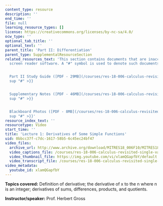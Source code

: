 ```yaml
---
content_type: resource
description: ''
end_time: ''
file: null
learning_resource_types: []
license: https://creativecommons.org/licenses/by-nc-sa/4.0/
ocw_type: ''
optional_tab_title: ''
optional_text: ''
parent_title: 'Part II: Differentiation'
parent_type: SupplementalResourceSection
related_resources_text: 'This section contains documents that are inaccessible to
  screen reader software. A "#" symbol is used to denote such documents.


  Part II Study Guide ([PDF - 29MB](/courses/res-18-006-calculus-revisited-single-variable-calculus-fall-2010/resources/mitres_18_006_study_2-1)){{<
  sup "#" >}}


  Supplementary Notes ([PDF - 46MB](/courses/res-18-006-calculus-revisited-single-variable-calculus-fall-2010/resources/mitres_18_006_supp_notes-1)){{<
  sup "#" >}}


  Blackboard Photos ([PDF - 8MB](/courses/res-18-006-calculus-revisited-single-variable-calculus-fall-2010/resources/mitres_18_006_blackboard-1)){{<
  sup "#" >}}'
resource_index_text: ''
resourcetype: Video
start_time: ''
title: 'Lecture 1: Derivatives of Some Simple Functions'
uid: 0bbcc37f-c7dc-1617-58b5-6c45ec24bf47
video_files:
  archive_url: http://www.archive.org/download/MITRES18_006F10/MITRES18_006F10_26_0201_300k.mp4
  video_captions_file: /courses/res-18-006-calculus-revisited-single-variable-calculus-fall-2010/694ea503fa6752c09f9a52807d23ae0d_xlamQGapfbY.vtt
  video_thumbnail_file: https://img.youtube.com/vi/xlamQGapfbY/default.jpg
  video_transcript_file: /courses/res-18-006-calculus-revisited-single-variable-calculus-fall-2010/1f9c028b4ca2ad5c552d943bed5c675c_xlamQGapfbY.pdf
video_metadata:
  youtube_id: xlamQGapfbY
---
```


**Topics covered:** Definition of derivative; the derivative of x to the n where n is an integer; derivatives of sums, differences, products, and quotients.

**Instructor/speaker:** Prof. Herbert Gross

